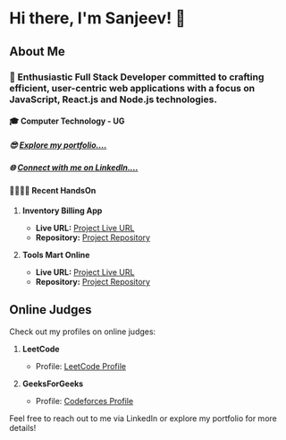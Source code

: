 # Hi there, I'm Sanjeev! 👋

## About Me
### 🚀 Enthusiastic Full Stack Developer committed to crafting efficient, user-centric web applications with a focus on JavaScript, React.js and  Node.js technologies.

#### 🎓 Computer Technology - UG

##### 😎 [Explore my portfolio.... ](https://sanjeev-portfolio-two.vercel.app/)

##### 🌐 [Connect with me on LinkedIn.... ](https://www.linkedin.com/in/sanjeevraj-s-p-b7796b213/) 

#### 🐱‍🏍🐱‍🏍 Recent HandsOn 
1. **Inventory Billing App**
   - **Live URL:** [Project Live URL](https://inventory-billing-app-frontend-ecru.vercel.app/)
   - **Repository:** [Project Repository](https://github.com/Sanjeev1420/inventoryBillingApp)

2. **Tools Mart Online**
   - **Live URL:** [Project Live URL](https://tools-mart-cp-online.vercel.app/)
   - **Repository:** [Project Repository](https://github.com/Sanjeev1420/ToolsMart_CPOnline)



## Online Judges
Check out my profiles on online judges:

1. **LeetCode**
   - Profile: [LeetCode Profile](https://leetcode.com/yourusername/)

2. **GeeksForGeeks**
   - Profile: [Codeforces Profile](https://codeforces.com/profile/yourusername)



Feel free to reach out to me via LinkedIn or explore my portfolio for more details!
